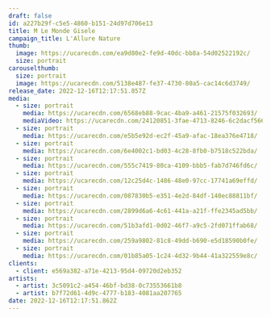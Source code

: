 ```yaml
---
draft: false
id: a227b29f-c5e5-4860-b151-24d97d706e13
title: M Le Monde Gisele
campaign_title: L﻿'Allure Nature
thumb:
  image: https://ucarecdn.com/ea9d80e2-fe9d-40dc-bb8a-54d02522192c/
  size: portrait
carouselthumb:
  size: portrait
  image: https://ucarecdn.com/5138e487-fe37-4730-80a5-cac14c6d3749/
release_date: 2022-12-16T12:17:51.857Z
media:
  - size: portrait
    media: https://ucarecdn.com/6568eb88-9cac-4ba9-a461-21575f032693/
    mediaVideo: https://ucarecdn.com/24120851-3fae-4713-8246-6c2dacf566e7/
  - size: portrait
    media: https://ucarecdn.com/e5b5e92d-ec2f-45a9-afac-18ea376e4718/
  - size: portrait
    media: https://ucarecdn.com/6e4002c1-bd03-4c28-8fb0-b7518c522bda/
  - size: portrait
    media: https://ucarecdn.com/555c7419-80ca-4109-bbb5-fab7d746fd6c/
  - size: portrait
    media: https://ucarecdn.com/12c25d4c-1486-48e0-97cc-17741a69effd/
  - size: portrait
    media: https://ucarecdn.com/087830b5-e351-4e2d-84df-140ec88811bf/
  - size: portrait
    media: https://ucarecdn.com/2899d6a6-4c61-441a-a21f-ffe2345ad5bb/
  - size: portrait
    media: https://ucarecdn.com/51b3afd1-0d02-46f7-a9c5-2fd071ffab68/
  - size: portrait
    media: https://ucarecdn.com/259a9802-81c8-49dd-b690-e5d18590b0fe/
  - size: portrait
    media: https://ucarecdn.com/01b85a05-1c24-4d32-9b44-41a322559e8c/
clients:
  - client: e569a382-a71e-4213-95d4-09720d2eb352
artists:
  - artist: 3c5091c2-a454-46bf-bd38-0c73553661b8
  - artist: b7f72d61-4d9c-4777-b183-4081aa207765
date: 2022-12-16T12:17:51.862Z
---
```

